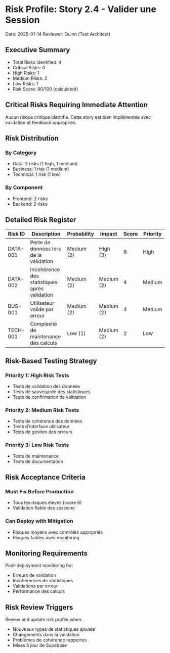 # Risk Profile: Story 2.4 - Valider une Session

Date: 2025-01-14
Reviewer: Quinn (Test Architect)

## Executive Summary

- Total Risks Identified: 4
- Critical Risks: 0
- High Risks: 1
- Medium Risks: 2
- Low Risks: 1
- Risk Score: 90/100 (calculated)

## Critical Risks Requiring Immediate Attention

Aucun risque critique identifié. Cette story est bien implémentée avec validation et feedback appropriés.

## Risk Distribution

### By Category

- Data: 2 risks (1 high, 1 medium)
- Business: 1 risk (1 medium)
- Technical: 1 risk (1 low)

### By Component

- Frontend: 2 risks
- Backend: 2 risks

## Detailed Risk Register

| Risk ID  | Description                                   | Probability | Impact     | Score | Priority |
| -------- | --------------------------------------------- | ----------- | ---------- | ----- | -------- |
| DATA-001 | Perte de données lors de la validation        | Medium (2)  | High (3)   | 6     | High     |
| DATA-002 | Incohérence des statistiques après validation | Medium (2)  | Medium (2) | 4     | Medium   |
| BUS-001  | Utilisateur valide par erreur                 | Medium (2)  | Medium (2) | 4     | Medium   |
| TECH-001 | Complexité de maintenance des calculs         | Low (1)     | Medium (2) | 2     | Low      |

## Risk-Based Testing Strategy

### Priority 1: High Risk Tests

- Tests de validation des données
- Tests de sauvegarde des statistiques
- Tests de confirmation de validation

### Priority 2: Medium Risk Tests

- Tests de cohérence des données
- Tests d'interface utilisateur
- Tests de gestion des erreurs

### Priority 3: Low Risk Tests

- Tests de maintenance
- Tests de documentation

## Risk Acceptance Criteria

### Must Fix Before Production

- Tous les risques élevés (score 6)
- Validation fiable des sessions

### Can Deploy with Mitigation

- Risques moyens avec contrôles appropriés
- Risques faibles avec monitoring

## Monitoring Requirements

Post-deployment monitoring for:

- Erreurs de validation
- Incohérences de statistiques
- Validations par erreur
- Performance des calculs

## Risk Review Triggers

Review and update risk profile when:

- Nouveaux types de statistiques ajoutés
- Changements dans la validation
- Problèmes de cohérence rapportés
- Mises à jour de Supabase
